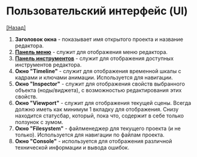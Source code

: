 # Пользовательский интерфейс (UI)
[[Назад]](@StartPage)
1. **Заголовок окна** - показывает имя открытого проекта и название редактора.
2. [**Панель меню**](@MenuBar.MenuBar) - служит для отображения меню редактора.
3. [**Панель инструментов**](@ToolBar.ToolBar) - служит для отображения доступных инструментов редактора.
4. **Окно "Timeline"** - служит для отображения временной шкалы с кадрами и ключами анимации. Используется для навигации.
5. **Окно "Inspector"** - служит для отображения свойств выбранного объекта (ноды/виджета), с возможностью редактирования этих свойств.
6. **Окно "Viewport"** - служит для отображения текущей сцены. Всегда должно иметь как минимум 1 вкладку для отображения. Снизу находится статусбар, который, пока что, содержит в себе только ползунок с зумом.
7. **Окно "Filesystem"** - файлменеджер для текущего проекта (и не только). Используется для навигации по файлам проекта.
8. **Окно "Console"** - используется для отображения различной технической информации и вывода ошибок.
